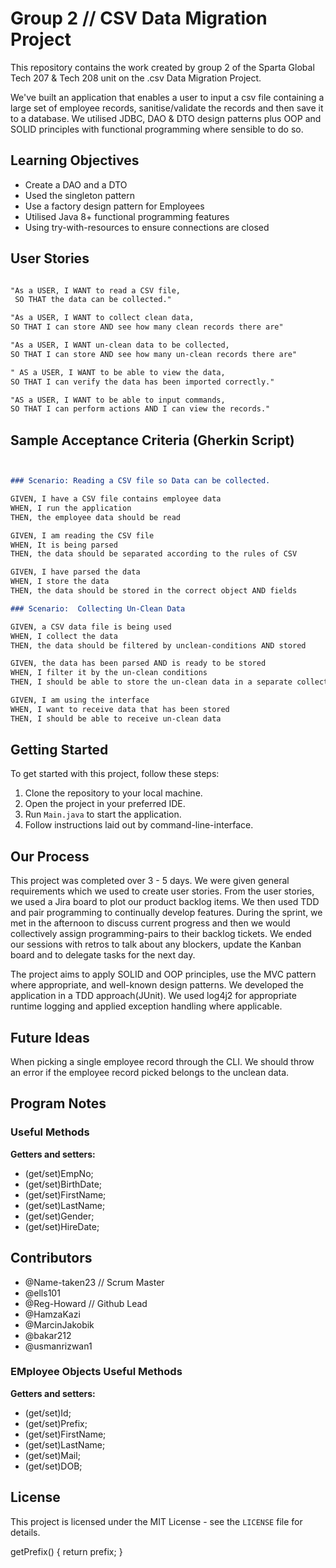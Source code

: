 # Group 2 // CSV Data Migration Project

This repository contains the work created by group 2 of the Sparta Global Tech 207 & Tech 208 unit on the .csv Data Migration Project.

We've built an application that enables a user to input a csv file containing a large set of employee records, sanitise/validate the records and then save it to a database. We utilised JDBC, DAO & DTO design patterns plus OOP and SOLID principles with functional programming where sensible to do so.

## Learning Objectives

* Create a DAO and a DTO
* Used the singleton pattern
* Use a factory design pattern for Employees
* Utilised Java 8+ functional programming features
* Using try-with-resources to ensure connections are closed

## User Stories

```md

"As a USER, I WANT to read a CSV file,
 SO THAT the data can be collected." 

"As a USER, I WANT to collect clean data,
SO THAT I can store AND see how many clean records there are" 

"As a USER, I WANT un-clean data to be collected,
SO THAT I can store AND see how many un-clean records there are" 

" AS a USER, I WANT to be able to view the data,
SO THAT I can verify the data has been imported correctly." 

"AS a USER, I WANT to be able to input commands,
SO THAT I can perform actions AND I can view the records."

```

## Sample Acceptance Criteria (Gherkin Script)

```md


### Scenario: Reading a CSV file so Data can be collected.

GIVEN, I have a CSV file contains employee data
WHEN, I run the application
THEN, the employee data should be read

GIVEN, I am reading the CSV file
WHEN, It is being parsed
THEN, the data should be separated according to the rules of CSV 

GIVEN, I have parsed the data
WHEN, I store the data
THEN, the data should be stored in the correct object AND fields

### Scenario:  Collecting Un-Clean Data

GIVEN, a CSV data file is being used
WHEN, I collect the data
THEN, the data should be filtered by unclean-conditions AND stored

GIVEN, the data has been parsed AND is ready to be stored
WHEN, I filter it by the un-clean conditions
THEN, I should be able to store the un-clean data in a separate collection

GIVEN, I am using the interface
WHEN, I want to receive data that has been stored
THEN, I should be able to receive un-clean data


```

## Getting Started

To get started with this project, follow these steps:

1. Clone the repository to your local machine.
2. Open the project in your preferred IDE.
3. Run `Main.java` to start the application.
4. Follow instructions laid out by command-line-interface.

## Our Process

This project was completed over 3 - 5 days. We were given general requirements  which we used to create user stories. From the user stories, we used a Jira board to plot our product backlog items. We then used TDD and pair programming to continually develop features. During the sprint, we met in the afternoon to discuss current progress and then we would collectively assign programming-pairs to their backlog tickets. We ended our sessions with retros to talk about any blockers, update the Kanban board and to delegate tasks for the next day.

The project aims to apply SOLID and OOP principles, use the MVC pattern where appropriate, and well-known design patterns. We developed the application in a TDD approach(JUnit). We used log4j2 for appropriate runtime logging and applied exception handling where applicable.

## Future Ideas

When picking a single employee record through the CLI. We should throw an error if the employee record picked belongs to the unclean data.

## Program Notes

### Useful Methods

**Getters and setters:**
- (get/set)EmpNo;
- (get/set)BirthDate;
- (get/set)FirstName;
- (get/set)LastName;
- (get/set)Gender;
- (get/set)HireDate;

<!-- 
**Convert Employee Object to a String:**
- `employeeObject.toString()`

### Creating Employee data from a String and storing it manually.
1. Start storage:
    - `EmployeeStorageStarter.start();`
2. Get a reference to the storage instance through the interface:
    - `EmployeeStorageInterface employeeStorage = EmployeeStorage.getEmployeeStorage();`
3. Setup data <-> String format required: 
   - ` Emp ID,Name Prefix,First Name,Middle Initial,Last Name,Gender,E Mail,Date of Birth,Date of Joining,Salary`
   - *Example String*: `111111,Mr.,John,J,Doe,M,john.doe@johndoe.com,1/31/1981,01/01/2001,111111`
4. Pass the string to the converter to return an employee object:
    - `Employee newEmployee = EmployeeConverter.createEmployeeFromData(*Example String*);`
5. Use reference setup in step 2 to add employee:
   - `employeeStorage.addEmployeeToList(newEmployee);`
6. *Optional* Use reference setup in step 2 to access storage methods:
    - `employeeStorage.getEmployeeList();` - Returns a list of employee objects
    - `employeeStorage.getEmployeeFromList(n);` - Returns a single employee object

### Reading in Employee data automatically from a CSV file.
1. Start storage:
    - `EmployeeStorageStarter.start();`
2. Get a reference to the storage instance through the interface: 
   - `EmployeeStorageInterface employeeStorage = EmployeeStorage.getEmployeeStorage();`
3. Specify amount of data to read & store from CSV: (n = quantity to read in)
    - `EmployeeCsvService.employeeCSVGetterAndStore(n);`
4. Use reference setup in step 2 to access storage methods:
   - `employeeStorage.getEmployeeList();` - Returns a list of employee objects
   - `employeeStorage.getEmployeeFromList(n);` - Returns a single employee object -->

## Contributors

* @Name-taken23 // Scrum Master
* @ells101
* @Reg-Howard // Github Lead
* @HamzaKazi
* @MarcinJakobik
* @bakar212
* @usmanrizwan1

### EMployee Objects Useful Methods

**Getters and setters:**

* (get/set)Id;
* (get/set)Prefix;
* (get/set)FirstName;
* (get/set)LastName;
* (get/set)Mail;
* (get/set)DOB;

## License

This project is licensed under the MIT License - see the `LICENSE` file for details.

getPrefix() {
        return prefix;
    }
